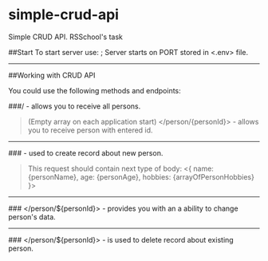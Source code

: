 # simple-crud-api
Simple CRUD API. RSSchool's task

##Start
To start server use: <npm run dev>;
Server starts on PORT stored in <.env> file.
***
##Working with CRUD API

You could use the following methods and endpoints:

###<GET>/
</person> - allows you to receive all persons.
>(Empty array on each application start)
</person/{personId}> - allows you to receive person with entered id.
***
###<POST>
</person> - used to create record about new person.
>This request should contain next type of body:
<{
    name: {personName},
    age: {personAge},
    hobbies: {arrayOfPersonHobbies}
}>
***
###<PUT>
</person/${personId}> - provides you with an a ability to change person's data.
***
###<DELETE>
</person/${personId}> - is used to delete record about existing person.